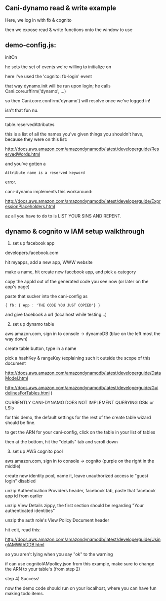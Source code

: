 Cani-dynamo read & write example
---

Here, we log in with fb & cognito

then we expose read & write functions onto the window to use



demo-config.js:
---


initOn

he sets the set of events we're willing to initialize on

here I've used the 'cognito: fb-login' event

that way dynamo.init will be run upon login; he calls Cani.core.affirm('dynamo', ...)

so then Cani.core.confirm('dynamo') will resolve once we've logged in!

isn't that fun nu.


___



table.reservedAttributes

this is a list of all the names you've given things you shouldn't have, because they were on this list:

http://docs.aws.amazon.com/amazondynamodb/latest/developerguide/ReservedWords.html

and you've gotten a

    Attribute name is a reserved keyword

error.

cani-dynamo implements this workaround:

http://docs.aws.amazon.com/amazondynamodb/latest/developerguide/ExpressionPlaceholders.html

az all you have to do to is LIST YOUR SINS AND REPENT.



dynamo & cognito w IAM setup walkthrough
---

1) set up facebook app

developers.facebook.com

hit myapps, add a new app, WWW website

make a name, hit create new facebook app, and pick a category

copy the appId out of the generated code you see now (or later on the app's page)

paste that sucker into the cani-config as

    { fb: { App : 'THE CODE YOU JUST COPIED'} }

and give facebook a url (localhost while testing...)



2) set up dynamo table

aws.amazon.com, sign in to console -> dynamoDB (blue on the left most the way down)

create table button, type in a name

pick a hashKey & rangeKey (explaining such it outside the scope of this document

http://docs.aws.amazon.com/amazondynamodb/latest/developerguide/DataModel.html

http://docs.aws.amazon.com/amazondynamodb/latest/developerguide/GuidelinesForTables.html )

CURRENTLY CANI-DYNAMO DOES NOT IMPLEMENT QUERYING GSIs or LSIs

for this demo, the default settings for the rest of the create table wizard should be fine.

to get the ARN for your cani-config, click on the table in your list of tables

then at the bottom, hit the "details" tab and scroll down



3) set up AWS cognito pool

aws.amazon.com, sign in to console -> cognito (purple on the right in the middle)

create new identity pool, name it, leave unauthorized access ie "guest login" disabled

unzip Authentication Providers header, facebook tab, paste that facebook app id from earlier

unzip View Details zippy, the first section should be regarding "Your authenticated identities"

unzip the auth role's View Policy Document header

hit edit, read this:

http://docs.aws.amazon.com/amazondynamodb/latest/developerguide/UsingIAMWithDDB.html

so you aren't lying when you say "ok" to the warning

if can use cognitoIAMpolicy.json from this example, make sure to change the ARN to your table's (from step 2)



step 4) Success!

now the demo code should run on your localhost, where you can have fun making todo items.